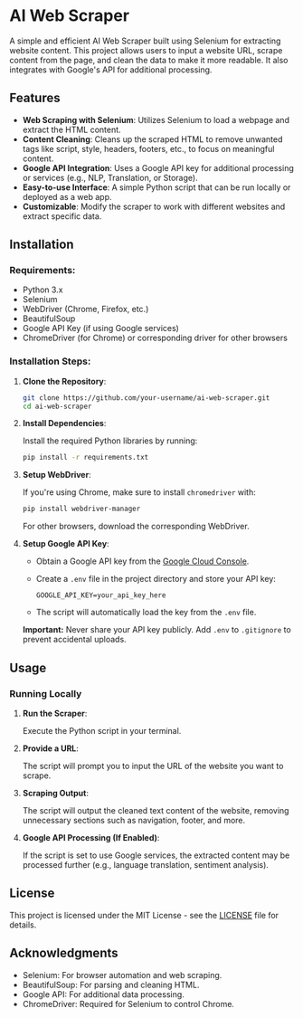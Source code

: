 # AI Web Scraper

A simple and efficient AI Web Scraper built using Selenium for extracting website content. This project allows users to input a website URL, scrape content from the page, and clean the data to make it more readable. It also integrates with Google's API for additional processing.

## Features

- **Web Scraping with Selenium**: Utilizes Selenium to load a webpage and extract the HTML content.
- **Content Cleaning**: Cleans up the scraped HTML to remove unwanted tags like script, style, headers, footers, etc., to focus on meaningful content.
- **Google API Integration**: Uses a Google API key for additional processing or services (e.g., NLP, Translation, or Storage).
- **Easy-to-use Interface**: A simple Python script that can be run locally or deployed as a web app.
- **Customizable**: Modify the scraper to work with different websites and extract specific data.

## Installation

### Requirements:
- Python 3.x
- Selenium
- WebDriver (Chrome, Firefox, etc.)
- BeautifulSoup
- Google API Key (if using Google services)
- ChromeDriver (for Chrome) or corresponding driver for other browsers

### Installation Steps:

1. **Clone the Repository**:

    ```bash
    git clone https://github.com/your-username/ai-web-scraper.git
    cd ai-web-scraper
    ```

2. **Install Dependencies**:

    Install the required Python libraries by running:

    ```bash
    pip install -r requirements.txt
    ```

3. **Setup WebDriver**:

    If you're using Chrome, make sure to install `chromedriver` with:

    ```bash
    pip install webdriver-manager
    ```

    For other browsers, download the corresponding WebDriver.

4. **Setup Google API Key**:

    - Obtain a Google API key from the [Google Cloud Console](https://console.cloud.google.com/).
    - Create a `.env` file in the project directory and store your API key:

      ```
      GOOGLE_API_KEY=your_api_key_here
      ```

    - The script will automatically load the key from the `.env` file.

    **Important:** Never share your API key publicly. Add `.env` to `.gitignore` to prevent accidental uploads.

## Usage

### Running Locally

1. **Run the Scraper**:

    Execute the Python script in your terminal.

2. **Provide a URL**:

    The script will prompt you to input the URL of the website you want to scrape.

3. **Scraping Output**:

    The script will output the cleaned text content of the website, removing unnecessary sections such as navigation, footer, and more.

4. **Google API Processing (If Enabled)**:

    If the script is set to use Google services, the extracted content may be processed further (e.g., language translation, sentiment analysis).

## License

This project is licensed under the MIT License - see the [LICENSE](LICENSE) file for details.

## Acknowledgments

- Selenium: For browser automation and web scraping.
- BeautifulSoup: For parsing and cleaning HTML.
- Google API: For additional data processing.
- ChromeDriver: Required for Selenium to control Chrome.
